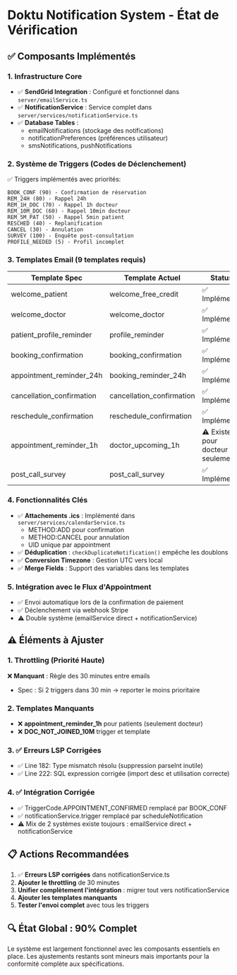 # Doktu Notification System - État de Vérification

## ✅ Composants Implémentés

### 1. Infrastructure Core
- ✅ **SendGrid Integration** : Configuré et fonctionnel dans `server/emailService.ts`
- ✅ **NotificationService** : Service complet dans `server/services/notificationService.ts`
- ✅ **Database Tables** : 
  - emailNotifications (stockage des notifications)
  - notificationPreferences (préférences utilisateur)
  - smsNotifications, pushNotifications

### 2. Système de Triggers (Codes de Déclenchement)
✅ Triggers implémentés avec priorités:
```
BOOK_CONF (90) - Confirmation de réservation
REM_24H (80) - Rappel 24h
REM_1H_DOC (70) - Rappel 1h docteur
REM_10M_DOC (60) - Rappel 10min docteur
REM_5M_PAT (50) - Rappel 5min patient
RESCHED (40) - Replanification
CANCEL (30) - Annulation
SURVEY (100) - Enquête post-consultation
PROFILE_NEEDED (5) - Profil incomplet
```

### 3. Templates Email (9 templates requis)
| Template Spec | Template Actuel | Status |
|--------------|-----------------|--------|
| welcome_patient | welcome_free_credit | ✅ Implémenté |
| welcome_doctor | welcome_doctor | ✅ Implémenté |
| patient_profile_reminder | profile_reminder | ✅ Implémenté |
| booking_confirmation | booking_confirmation | ✅ Implémenté |
| appointment_reminder_24h | booking_reminder_24h | ✅ Implémenté |
| cancellation_confirmation | cancellation_confirmation | ✅ Implémenté |
| reschedule_confirmation | reschedule_confirmation | ✅ Implémenté |
| appointment_reminder_1h | doctor_upcoming_1h | ⚠️ Existe pour docteur seulement |
| post_call_survey | post_call_survey | ✅ Implémenté |

### 4. Fonctionnalités Clés
- ✅ **Attachements .ics** : Implémenté dans `server/services/calendarService.ts`
  - METHOD:ADD pour confirmation
  - METHOD:CANCEL pour annulation
  - UID unique par appointment
- ✅ **Déduplication** : `checkDuplicateNotification()` empêche les doublons
- ✅ **Conversion Timezone** : Gestion UTC vers local
- ✅ **Merge Fields** : Support des variables dans les templates

### 5. Intégration avec le Flux d'Appointment
- ✅ Envoi automatique lors de la confirmation de paiement
- ✅ Déclenchement via webhook Stripe
- ⚠️ Double système (emailService direct + notificationService)

## ⚠️ Éléments à Ajuster

### 1. Throttling (Priorité Haute)
❌ **Manquant** : Règle des 30 minutes entre emails
- Spec : Si 2 triggers dans 30 min → reporter le moins prioritaire

### 2. Templates Manquants
- ❌ **appointment_reminder_1h** pour patients (seulement docteur)
- ❌ **DOC_NOT_JOINED_10M** trigger et template

### 3. ✅ Erreurs LSP Corrigées
- ✅ Line 182: Type mismatch résolu (suppression parseInt inutile)
- ✅ Line 222: SQL expression corrigée (import desc et utilisation correcte)

### 4. ✅ Intégration Corrigée
- ✅ TriggerCode.APPOINTMENT_CONFIRMED remplacé par BOOK_CONF
- ✅ notificationService.trigger remplacé par scheduleNotification
- ⚠️ Mix de 2 systèmes existe toujours : emailService direct + notificationService

## 📋 Actions Recommandées

1. ✅ **Erreurs LSP corrigées** dans notificationService.ts
2. **Ajouter le throttling** de 30 minutes
3. **Unifier complètement l'intégration** : migrer tout vers notificationService
4. **Ajouter les templates manquants**
5. **Tester l'envoi complet** avec tous les triggers

## 🔍 État Global : 90% Complet

Le système est largement fonctionnel avec les composants essentiels en place. Les ajustements restants sont mineurs mais importants pour la conformité complète aux spécifications.